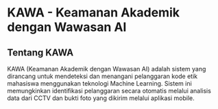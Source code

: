 # KAWA - Keamanan Akademik dengan Wawasan AI

## Tentang KAWA
KAWA (Keamanan Akademik dengan Wawasan AI) adalah sistem yang dirancang untuk mendeteksi dan menangani pelanggaran kode etik mahasiswa menggunakan teknologi Machine Learning. Sistem ini memungkinkan identifikasi pelanggaran secara otomatis melalui analisis data dari CCTV dan bukti foto yang dikirim melalui aplikasi mobile.
